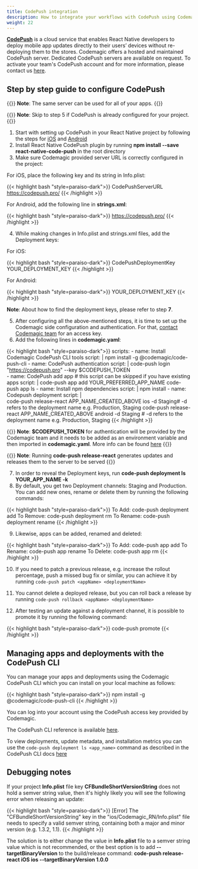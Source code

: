 ```yaml
---
title: CodePush integration
description: How to integrate your workflows with CodePush using Codemagic
weight: 22
---
```


[**CodePush**](https://github.com/microsoft/code-push) is a cloud service that enables React Native developers to deploy mobile app updates directly to their users’ devices without re-deploying them to the stores. 
Codemagic offers a hosted and maintained CodePush server. Dedicated CodePush servers are available on request. To activate your team's CodePush account and for more information, please contact us [here](https://codemagic.io/pricing/#enterprise).

## Step by step guide to configure CodePush

{{<notebox>}}
**Note**: The same server can be used for all of your apps. 
{{</notebox>}}

{{<notebox>}}
**Note**: Skip to step 5 if CodePush is already configured for your project.
{{</notebox>}}

1. Start with setting up CodePush in your React Native project by following the steps for [iOS](https://github.com/microsoft/react-native-code-push/blob/master/docs/setup-ios.md) and [Android](https://github.com/microsoft/react-native-code-push/blob/master/docs/setup-android.md)
2. Install React Native CodePush plugin by running **npm install --save react-native-code-push** in the root directory
3. Make sure Codemagic provided server URL is correctly configured in the project:

For iOS, place the following key and its string in Info.plist:

{{< highlight bash "style=paraiso-dark">}}
<key>CodePushServerURL</key>
<string>https://codepush.pro/</string>
{{< /highlight >}}

For Android, add the following line in **strings.xml**:

{{< highlight bash "style=paraiso-dark">}}
 <string moduleConfig="true" name="CodePushServerUrl">https://codepush.pro/</string>
{{< /highlight >}}

4. While making changes in Info.plist and strings.xml files, add the Deployment keys:

For iOS:

{{< highlight bash "style=paraiso-dark">}}
<key>CodePushDeploymentKey</key>
<string>YOUR_DEPLOYMENT_KEY</string>
{{< /highlight >}}

For Android:

{{< highlight bash "style=paraiso-dark">}}
<string moduleConfig="true" name="CodePushDeploymentKey">YOUR_DEPLOYMENT_KEY</string>
{{< /highlight >}}

**Note**: About how to find the deployment keys, please refer to step **7**.

5. After configuring all the above-mentioned steps, it is time to set up the Codemagic side configuration and authentication. For that, [contact Codemagic team](https://codemagic.io/pricing/#enterprise) for an access key.
6. Add the following lines in **codemagic.yaml**:

{{< highlight bash "style=paraiso-dark">}}
scripts:
    - name: Install Codemagic CodePush CLI tools
      script: |
          npm install -g @codemagic/code-push-cli
    - name: CodePush authentication
      script: |
          code-push login "https://codepush.pro" --key $CODEPUSH_TOKEN       
    - name: CodePush add app # this script can be skipped if you have existing apps
      script: |
          code-push app add YOUR_PREFERRED_APP_NAME
          code-push app ls
    - name: Install npm dependencies
      script: |
        npm install
    - name: Codepush deployment
      script: |         
           code-push release-react APP_NAME_CREATED_ABOVE ios -d Staging# -d refers to the deployment name e.g. Production, Staging
           code-push release-react APP_NAME_CREATED_ABOVE android -d Staging # -d refers to the deployment name e.g. Production, Staging
{{< /highlight >}}

{{<notebox>}}
**Note**: **$CODEPUSH_TOKEN** for authentication will be provided by the Codemagic team and it needs to be added as an environment variable and then imported in **codemagic.yaml**. More info can be found [here](https://docs.codemagic.io/yaml-basic-configuration/configuring-environment-variables/)
{{</notebox>}}

{{<notebox>}}
**Note**: Running **code-push release-react** generates updates and releases them to the server to be served 
{{</notebox>}}


7. In order to reveal the Deployment keys, run **code-push deployment ls YOUR_APP_NAME -k**
8. By default, you get two Deployment channels: Staging and Production. You can add new ones, rename or delete them by running the following commands:

{{< highlight bash "style=paraiso-dark">}}
To Add: code-push deployment add <appName> <deploymentName>
To Remove: code-push deployment rm <appName> <deploymentName>
To Rename: code-push deployment rename <appName> <deploymentName> <newDeploymentName>
{{< /highlight >}}

9. Likewise, apps can be added, renamed and deleted:

{{< highlight bash "style=paraiso-dark">}}
To Add: code-push app add <appName>
To Rename: code-push app rename <appName> <newAppName>
To Delete: code-push app rm <appName>
{{< /highlight >}}

10. If you need to patch a previous release, e.g. increase the rollout percentage, push a missed bug fix or similar, you can achieve it by running `code-push patch <appName> <deploymentName>`

11. You cannot delete a deployed release, but you can roll back a release by running `code-push rollback <appName> <deploymentName>`
    
12. After testing an update against a deployment channel, it is possible to promote it by running the following command:

{{< highlight bash "style=paraiso-dark">}}
code-push promote <appName> <sourceDeploymentName> <destDeploymentName>
{{< /highlight >}}

## Managing apps and deployments with the CodePush CLI

You can manage your apps and deployments using the Codemagic CodePush CLI which you can install on your local machine as follows:

{{< highlight bash "style=paraiso-dark">}}
   npm install -g @codemagic/code-push-cli
{{< /highlight >}}

You can log into your account using the CodePush access key provided by Codemagic.

The CodePush CLI reference is available [here](https://github.com/codemagic-ci-cd/code-push-pro). 

To view deployments, update metadata, and installation metrics you can use the `code-push deployment ls <app_name>` command as described in the CodePush CLI docs [here](https://github.com/codemagic-ci-cd/code-push-pro?tab=readme-ov-file#deployment-management)


## Debugging notes

If your project **Info.plist** file key **CFBundleShortVersionString** does not hold a semver string value, then it's highly likely you will see the following error when releasing an update:

{{< highlight bash "style=paraiso-dark">}}
[Error]  The "CFBundleShortVersionString" key in the "ios/Codemagic_RN/Info.plist" file needs to specify a valid semver string, containing both a major and minor version (e.g. 1.3.2, 1.1).
{{< /highlight >}}

The solution is to either change the value in **Info.plist** file to a semver string value which is not recommended, or the best option is to add **--targetBinaryVersion**  to the build/release command: **code-push release-react iOS ios --targetBinaryVersion 1.0.0**
